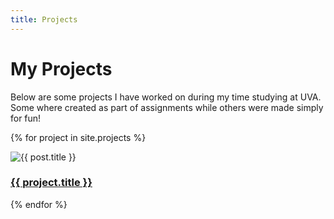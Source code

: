 ```yaml
---
title: Projects
---
```

<style>
    .post {

    }
</style>
# My Projects

Below are some projects I have worked on during my time studying at UVA. Some where created as part of assignments while others were made simply for fun!

{% for project in site.projects %}

<div class="post">

<img src="{{ post.thumbnail }}" alt="{{ post.title }}">

<h3><a href="{{ project.url | relative_url }}">{{ project.title }}</a></h3>

</div>

{% endfor %}

